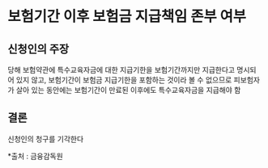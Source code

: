 # 보험기간 이후 보험금 지급책임 존부 여부

## 신청인의 주장

당해 보험약관에 특수교육자금에 대한 지급기한을  보험기간까지만 지급한다고 명시되어 있지 않고, 보험기간이 보험금 지급기한을 포함하는 것이라 볼 수 없으므로 피보험자가 살아 있는 동안에는 보험기간이 만료된 이후에도 특수교육자금을 지급해야 함

## 결론

신청인의 청구를 기각한다

*출처 : 금융감독원